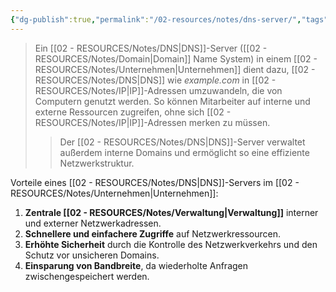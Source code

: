 ```yaml
---
{"dg-publish":true,"permalink":"/02-resources/notes/dns-server/","tags":["informatik/netzwerk"],"noteIcon":"","updated":"2025-09-10T16:35:12.000+02:00"}
---
```


>Ein [[02 - RESOURCES/Notes/DNS\|DNS]]-Server ([[02 - RESOURCES/Notes/Domain\|Domain]] Name System) in einem [[02 - RESOURCES/Notes/Unternehmen\|Unternehmen]] dient dazu, [[02 - RESOURCES/Notes/DNS\|DNS]] wie *example.com* in [[02 - RESOURCES/Notes/IP\|IP]]-Adressen umzuwandeln, die von Computern genutzt werden. So können Mitarbeiter auf interne und externe Ressourcen zugreifen, ohne sich [[02 - RESOURCES/Notes/IP\|IP]]-Adressen merken zu müssen.
>> Der [[02 - RESOURCES/Notes/DNS\|DNS]]-Server verwaltet außerdem interne Domains und ermöglicht so eine effiziente Netzwerkstruktur.

Vorteile eines [[02 - RESOURCES/Notes/DNS\|DNS]]-Servers im [[02 - RESOURCES/Notes/Unternehmen\|Unternehmen]]:
1. **Zentrale [[02 - RESOURCES/Notes/Verwaltung\|Verwaltung]]** interner und externer Netzwerkadressen.
2. **Schnellere und einfachere Zugriffe** auf Netzwerkressourcen.
3. **Erhöhte Sicherheit** durch die Kontrolle des Netzwerkverkehrs und den Schutz vor unsicheren Domains.
4. **Einsparung von Bandbreite**, da wiederholte Anfragen zwischengespeichert werden.